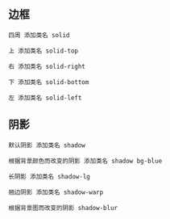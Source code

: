 ## 边框
    四周 添加类名 solid

    上 添加类名 solid-top

    右 添加类名 solid-right

    下 添加类名 solid-bottom

    左 添加类名 solid-left
## 阴影
    默认阴影 添加类名 shadow

    根据背景颜色而改变的阴影 添加类名 shadow bg-blue

    长阴影 添加类名 shadow-lg

    翘边阴影 添加类名 shadow-warp

    根据背景图而改变的阴影 shadow-blur